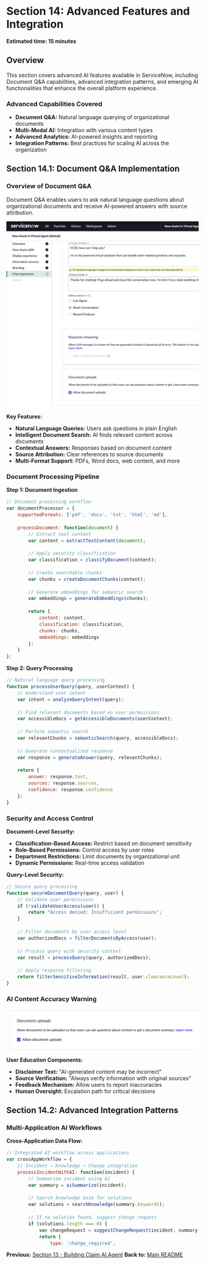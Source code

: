 # Section 14: Advanced Features and Integration

**Estimated time: 15 minutes**

## Overview

This section covers advanced AI features available in ServiceNow, including Document Q&A capabilities, advanced integration patterns, and emerging AI functionalities that enhance the overall platform experience.

### Advanced Capabilities Covered

- **Document Q&A:** Natural language querying of organizational documents
- **Multi-Modal AI:** Integration with various content types
- **Advanced Analytics:** AI-powered insights and reporting
- **Integration Patterns:** Best practices for scaling AI across the organization

## Section 14.1: Document Q&A Implementation

### Overview of Document Q&A

Document Q&A enables users to ask natural language questions about organizational documents and receive AI-powered answers with source attribution.

![Document QA Interface](screenshots/image75.png)

**Key Features:**
- **Natural Language Queries:** Users ask questions in plain English
- **Intelligent Document Search:** AI finds relevant content across documents
- **Contextual Answers:** Responses based on document content
- **Source Attribution:** Clear references to source documents
- **Multi-Format Support:** PDFs, Word docs, web content, and more

### Document Processing Pipeline

**Step 1: Document Ingestion**
```javascript
// Document processing workflow
var documentProcessor = {
    supportedFormats: ['pdf', 'docx', 'txt', 'html', 'md'],
    
    processDocument: function(document) {
        // Extract text content
        var content = extractTextContent(document);
        
        // Apply security classification
        var classification = classifyDocument(content);
        
        // Create searchable chunks
        var chunks = createDocumentChunks(content);
        
        // Generate embeddings for semantic search
        var embeddings = generateEmbeddings(chunks);
        
        return {
            content: content,
            classification: classification,
            chunks: chunks,
            embeddings: embeddings
        };
    }
};
```

**Step 2: Query Processing**
```javascript
// Natural language query processing
function processUserQuery(query, userContext) {
    // Understand user intent
    var intent = analyzeQueryIntent(query);
    
    // Find relevant documents based on user permissions
    var accessibleDocs = getAccessibleDocuments(userContext);
    
    // Perform semantic search
    var relevantChunks = semanticSearch(query, accessibleDocs);
    
    // Generate contextualized response
    var response = generateAnswer(query, relevantChunks);
    
    return {
        answer: response.text,
        sources: response.sources,
        confidence: response.confidence
    };
}
```

### Security and Access Control

**Document-Level Security:**
- **Classification-Based Access:** Restrict based on document sensitivity
- **Role-Based Permissions:** Control access by user roles
- **Department Restrictions:** Limit documents by organizational unit
- **Dynamic Permissions:** Real-time access validation

**Query-Level Security:**
```javascript
// Secure query processing
function secureDocumentQuery(query, user) {
    // Validate user permissions
    if (!validateUserAccess(user)) {
        return "Access denied: Insufficient permissions";
    }
    
    // Filter documents by user access level
    var authorizedDocs = filterDocumentsByAccess(user);
    
    // Process query with security context
    var result = processQuery(query, authorizedDocs);
    
    // Apply response filtering
    return filterSensitiveInformation(result, user.clearanceLevel);
}
```

### AI Content Accuracy Warning

![AI Content Warning](screenshots/image76.png)

**User Education Components:**
- **Disclaimer Text:** "AI-generated content may be incorrect"
- **Source Verification:** "Always verify information with original sources"
- **Feedback Mechanism:** Allow users to report inaccuracies
- **Human Oversight:** Escalation path for critical decisions

## Section 14.2: Advanced Integration Patterns

### Multi-Application AI Workflows

**Cross-Application Data Flow:**

```javascript
// Integrated AI workflow across applications
var crossAppWorkflow = {
    // Incident → Knowledge → Change integration
    processIncidentWithAI: function(incident) {
        // Summarize incident using AI
        var summary = aiSummarize(incident);
        
        // Search knowledge base for solutions
        var solutions = searchKnowledge(summary.keywords);
        
        // If no solution found, suggest change request
        if (solutions.length === 0) {
            var changeRequest = suggestChangeRequest(incident, summary);
            return {
                type: 'change_required',
```

**Previous:** [Section 13 - Building Claim AI Agent](section13-building-claim-ai-agent.md)
**Back to:** [Main README](README.md)
                
    